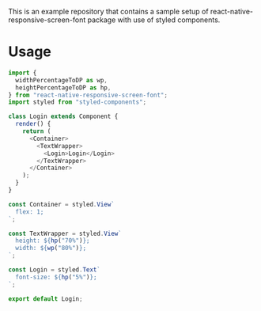 This is an example repository that contains a sample setup of react-native-responsive-screen-font package with use of styled components.

# Usage

```javascript
import {
  widthPercentageToDP as wp,
  heightPercentageToDP as hp,
} from "react-native-responsive-screen-font";
import styled from "styled-components";

class Login extends Component {
  render() {
    return (
      <Container>
        <TextWrapper>
          <Login>Login</Login>
        </TextWrapper>
      </Container>
    );
  }
}

const Container = styled.View`
  flex: 1;
`;

const TextWrapper = styled.View`
  height: ${hp("70%")};
  width: ${wp("80%")};
`;

const Login = styled.Text`
  font-size: ${hp("5%")};
`;

export default Login;
```

